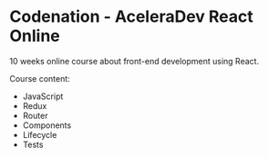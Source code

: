 # Codenation - AceleraDev React Online

10 weeks online course about front-end development using React. 

Course content:

* JavaScript
* Redux
* Router
* Components
* Lifecycle
* Tests
